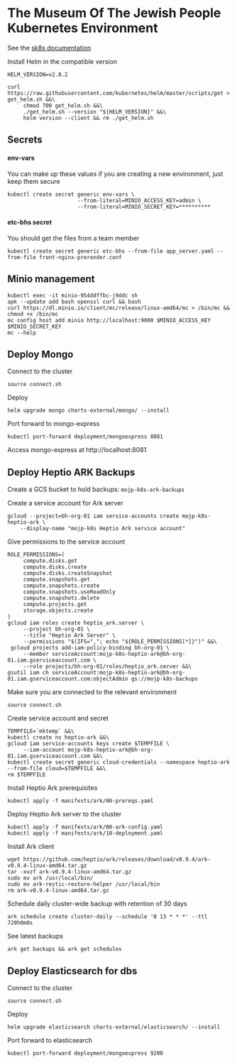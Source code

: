 # The Museum Of The Jewish People Kubernetes Environment

See the [sk8s documentation](https://github.com/OriHoch/sk8s/blob/master/README.md)

Install Helm in the compatible version

```
HELM_VERSION=v2.8.2

curl https://raw.githubusercontent.com/kubernetes/helm/master/scripts/get > get_helm.sh &&\
     chmod 700 get_helm.sh &&\
     ./get_helm.sh --version "${HELM_VERSION}" &&\
     helm version --client && rm ./get_helm.sh
```

## Secrets

#### env-vars

You can make up these values if you are creating a new environment, just keep them secure

```
kubectl create secret generic env-vars \
                      --from-literal=MINIO_ACCESS_KEY=admin \
                      --from-literal=MINIO_SECRET_KEY=**********
```

#### etc-bhs secret

You should get the files from a team member

```
kubectl create secret generic etc-bhs --from-file app_server.yaml --from-file front-nginx-prerender.conf
```


## Minio management

```
kubectl exec -it minio-954ddffbc-j9ddc sh
apk --update add bash openssl curl && bash
curl https://dl.minio.io/client/mc/release/linux-amd64/mc > /bin/mc && chmod +x /bin/mc
mc config host add minio http://localhost:9000 $MINIO_ACCESS_KEY $MINIO_SECRET_KEY
mc --help
```

## Deploy Mongo

Connect to the cluster

```
source connect.sh
```

Deploy

```
helm upgrade mongo charts-external/mongo/ --install
```

Port forward to mongo-express

```
kubectl port-forward deployment/mongoexpress 8081
```

Access mongo-express at http://localhost:8081

## Deploy Heptio ARK Backups


Create a GCS bucket to hold backups: `mojp-k8s-ark-backups`

Create a service account for Ark server

```
gcloud --project=bh-org-01 iam service-accounts create mojp-k8s-heptio-ark \
    --display-name "mojp-k8s Heptio Ark service account"
```

Give permissions to the service account

```
ROLE_PERMISSIONS=(
     compute.disks.get
     compute.disks.create
     compute.disks.createSnapshot
     compute.snapshots.get
     compute.snapshots.create
     compute.snapshots.useReadOnly
     compute.snapshots.delete
     compute.projects.get
     storage.objects.create
)
gcloud iam roles create heptio_ark.server \
     --project bh-org-01 \
     --title "Heptio Ark Server" \
     --permissions "$(IFS=","; echo "${ROLE_PERMISSIONS[*]}")" &&\
 gcloud projects add-iam-policy-binding bh-org-01 \
     --member serviceAccount:mojp-k8s-heptio-ark@bh-org-01.iam.gserviceaccount.com \
     --role projects/bh-org-01/roles/heptio_ark.server &&\
gsutil iam ch serviceAccount:mojp-k8s-heptio-ark@bh-org-01.iam.gserviceaccount.com:objectAdmin gs://mojp-k8s-backups
```

Make sure you are connected to the relevant environment

```
source connect.sh
```

Create service account and secret

```
TEMPFILE=`mktemp` &&\
kubectl create ns heptio-ark &&\
gcloud iam service-accounts keys create $TEMPFILE \
     --iam-account mojp-k8s-heptio-ark@bh-org-01.iam.gserviceaccount.com &&\
kubectl create secret generic cloud-credentials --namespace heptio-ark --from-file cloud=$TEMPFILE &&\
rm $TEMPFILE
```

Install Heptio Ark prerequisites

```
kubectl apply -f manifests/ark/00-prereqs.yaml
```

Deploy Heptio Ark server to the cluster

```
kubectl apply -f manifests/ark/00-ark-config.yaml
kubectl apply -f manifests/ark/10-deployment.yaml
```

Install Ark client

```
wget https://github.com/heptio/ark/releases/download/v0.9.4/ark-v0.9.4-linux-amd64.tar.gz
tar -xvzf ark-v0.9.4-linux-amd64.tar.gz
sudo mv ark /usr/local/bin/
sudo mv ark-restic-restore-helper /usr/local/bin
rm ark-v0.9.4-linux-amd64.tar.gz
```

Schedule daily cluster-wide backup with retention of 30 days

```
ark schedule create cluster-daily --schedule '0 13 * * *' --ttl 720h0m0s
```

See latest backups

```
ark get backups && ark get schedules
```


## Deploy Elasticsearch for dbs

Connect to the cluster

```
source connect.sh
```

Deploy

```
helm upgrade elasticsearch charts-external/elasticsearch/ --install
```

Port forward to elasticsearch

```
kubectl port-forward deployment/mongoexpress 9200
```


